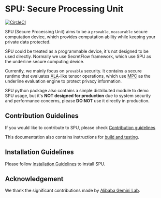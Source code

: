 # SPU: Secure Processing Unit

[![CircleCI](https://dl.circleci.com/status-badge/img/gh/secretflow/spu/tree/main.svg?style=svg)](https://dl.circleci.com/status-badge/redirect/gh/secretflow/spu/tree/main)

SPU (Secure Processing Unit) aims to be a `provable`, `measurable` secure computation device,
which provides computation ability while keeping your private data protected.

SPU could be treated as a programmable device, it's not designed to be used directly.
Normally we use SecretFlow framework, which use SPU as the underline secure computing device.

Currently, we mainly focus on `provable` security. It contains a secure runtime that evaluates
[XLA](https://www.tensorflow.org/xla/operation_semantics)-like tensor operations,
which use [MPC](https://en.wikipedia.org/wiki/Secure_multi-party_computation) as the underline
evaluation engine to protect privacy information.

SPU python package also contains a simple distributed module to demo SPU usage,
but it's **NOT designed for production** due to system security and performance concerns,
please **DO NOT** use it directly in production.

## Contribution Guidelines

If you would like to contribute to SPU, please check [Contribution guidelines](CONTRIBUTING.md).

This documentation also contains instructions for [build and testing](CONTRIBUTING.md#build).

## Installation Guidelines

Please follow [Installation Guidelines](INSTALLATION.md) to install SPU.

## Acknowledgement

We thank the significant contributions made by [Alibaba Gemini Lab](https://alibaba-gemini-lab.github.io).
